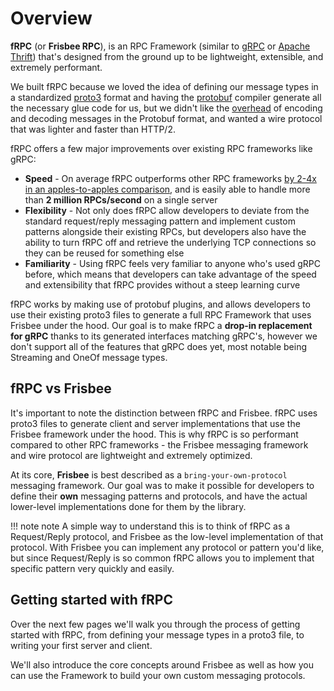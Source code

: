 # Overview

**fRPC** (or **Frisbee RPC**), is an <Tooltip tip="Remote Procedure Call">RPC</Tooltip> Framework (similar to [gRPC](https://grpc.io) or
[Apache Thrift](https://thrift.apache.org/)) that's designed from the ground up to be lightweight, extensible, and extremely performant.

We built <Tooltip tip="Frisbee RPC">fRPC</Tooltip> because we loved the idea of defining our message types in a standardized
[proto3](https://protobuf.dev/programming-guides/proto3/) format and having the [protobuf](https://github.com/protocolbuffers/protobuf) compiler generate all the necessary
glue code for us, but we didn't like the [overhead](https://github.com/boguslaw-wojcik/encoding-benchmarks) of encoding and decoding
messages in the <Tooltip tip="Data format used to serialize structured data">Protobuf</Tooltip> format, and wanted a wire protocol that was lighter and faster
than <Tooltip tip="Wire format used for gRPC">HTTP\/2</Tooltip>.

<Tooltip tip="Frisbee RPC">fRPC</Tooltip> offers a few major improvements over existing
RPC frameworks like gRPC:

- **Speed** - On average fRPC outperforms other RPC frameworks [by 2-4x in an apples-to-apples comparison](/performance/grpc-benchmarks), and is easily able to handle more than **2 million RPCs/second** on a single server
- **Flexibility** - Not only does fRPC allow developers to deviate from the standard request/reply messaging pattern and implement custom patterns alongside their existing RPCs, but developers also have the ability to turn fRPC off and retrieve the underlying TCP connections so they can be reused for something else
- **Familiarity** - Using fRPC feels very familiar to anyone who's used gRPC before, which means that developers can take advantage of the speed and extensibility that fRPC provides without a steep learning curve

fRPC works by making use of protobuf plugins, and allows developers to use their existing proto3 files to generate a full
RPC Framework that uses Frisbee under the hood. Our goal is to make fRPC a **drop-in
replacement for gRPC** thanks to its generated interfaces matching gRPC's, however we don't support all of the features that
gRPC does yet, most notable being Streaming and OneOf message types.

## fRPC vs Frisbee

It's important to note the distinction between fRPC and Frisbee. fRPC uses proto3 files to generate client and server
implementations that use the Frisbee framework under the hood. This is why fRPC is so performant compared to other RPC
frameworks - the Frisbee messaging framework and wire protocol are lightweight and extremely optimized.

At its core, **Frisbee** is best described as a `bring-your-own-protocol` messaging framework. Our goal was
to make it possible for developers to define their **own** messaging patterns and protocols, and have the actual
lower-level implementations done for them by the library.

!!! note note
    A simple way to understand this is to think of fRPC as a Request/Reply
    protocol, and Frisbee as the low-level implementation of that protocol. With
    Frisbee you can implement any protocol or pattern you'd like, but since
    Request/Reply is so common fRPC allows you to implement that specific pattern
    very quickly and easily.

## Getting started with fRPC

Over the next few pages we'll walk you through the process of getting started with <Tooltip tip="Frisbee RPC">fRPC</Tooltip>,
from defining your message types in a <Tooltip tip="Syntax used to describe protocol buffers">proto3</Tooltip> file, to writing your first server and client.

We'll also introduce the core concepts around Frisbee as well as how you can use the Framework to build your own custom messaging protocols.
